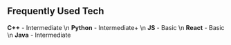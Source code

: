 ## Frequently Used Tech  

**C++** - Intermediate \n
**Python** - Intermediate+ \n
**JS** - Basic \n
**React** - Basic \n
**Java** - Intermediate
